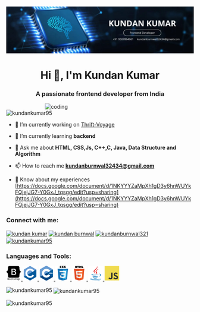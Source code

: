 ![logo](https://github.com/kundankumar95/kundankumar95/blob/main/frame.jpg)
<h1 align="center">Hi 👋, I'm Kundan Kumar</h1>
<h3 align="center">A passionate frontend developer from India</h3>
<img align="right" alt="coding" width="400" src="https://user-images.githubusercontent.com/55389276/140866485-8fb1c876-9a8f-4d6a-98dc-08c4981eaf70.gif">

<p align="left"> <img src="https://komarev.com/ghpvc/?username=kundankumar95&label=Profile%20views&color=0e75b6&style=flat" alt="kundankumar95" /> </p>

- 🔭 I’m currently working on [Thrift-Voyage](https://timely-macaron-fbeffd.netlify.app)

- 🌱 I’m currently learning **backend**

- 💬 Ask me about **HTML, CSS,Js, C++,C, Java, Data Structure and Algorithm**

- 📫 How to reach me **kundanburnwal32434@gmail.com**

- 📄 Know about my experiences [https://docs.google.com/document/d/1NKYYYZaMpXh1gD3y6hnWUYkFQjejJG7-Y0GxJ_tqsgg/edit?usp=sharing](https://docs.google.com/document/d/1NKYYYZaMpXh1gD3y6hnWUYkFQjejJG7-Y0GxJ_tqsgg/edit?usp=sharing)

<h3 align="left">Connect with me:</h3>
<p align="left">
<a href="https://linkedin.com/in/kundan kumar" target="blank"><img align="center" src="https://raw.githubusercontent.com/rahuldkjain/github-profile-readme-generator/master/src/images/icons/Social/linked-in-alt.svg" alt="kundan kumar" height="30" width="40" /></a>
<a href="https://fb.com/kundan burnwal" target="blank"><img align="center" src="https://raw.githubusercontent.com/rahuldkjain/github-profile-readme-generator/master/src/images/icons/Social/facebook.svg" alt="kundan burnwal" height="30" width="40" /></a>
<a href="https://www.hackerrank.com/kundanburnwal321" target="blank"><img align="center" src="https://raw.githubusercontent.com/rahuldkjain/github-profile-readme-generator/master/src/images/icons/Social/hackerrank.svg" alt="kundanburnwal321" height="30" width="40" /></a>
<a href="https://www.leetcode.com/kundankumar95" target="blank"><img align="center" src="https://raw.githubusercontent.com/rahuldkjain/github-profile-readme-generator/master/src/images/icons/Social/leet-code.svg" alt="kundankumar95" height="30" width="40" /></a>
</p>

<h3 align="left">Languages and Tools:</h3>
<p align="left"> <a href="https://getbootstrap.com" target="_blank" rel="noreferrer"> <img src="https://raw.githubusercontent.com/devicons/devicon/master/icons/bootstrap/bootstrap-plain-wordmark.svg" alt="bootstrap" width="40" height="40"/> </a> <a href="https://www.cprogramming.com/" target="_blank" rel="noreferrer"> <img src="https://raw.githubusercontent.com/devicons/devicon/master/icons/c/c-original.svg" alt="c" width="40" height="40"/> </a> <a href="https://www.w3schools.com/cpp/" target="_blank" rel="noreferrer"> <img src="https://raw.githubusercontent.com/devicons/devicon/master/icons/cplusplus/cplusplus-original.svg" alt="cplusplus" width="40" height="40"/> </a> <a href="https://www.w3schools.com/css/" target="_blank" rel="noreferrer"> <img src="https://raw.githubusercontent.com/devicons/devicon/master/icons/css3/css3-original-wordmark.svg" alt="css3" width="40" height="40"/> </a> <a href="https://www.w3.org/html/" target="_blank" rel="noreferrer"> <img src="https://raw.githubusercontent.com/devicons/devicon/master/icons/html5/html5-original-wordmark.svg" alt="html5" width="40" height="40"/> </a> <a href="https://www.java.com" target="_blank" rel="noreferrer"> <img src="https://raw.githubusercontent.com/devicons/devicon/master/icons/java/java-original.svg" alt="java" width="40" height="40"/> </a> <a href="https://developer.mozilla.org/en-US/docs/Web/JavaScript" target="_blank" rel="noreferrer"> <img src="https://raw.githubusercontent.com/devicons/devicon/master/icons/javascript/javascript-original.svg" alt="javascript" width="40" height="40"/> </a> </p>

<p><img align="left" src="https://github-readme-stats.vercel.app/api/top-langs?username=kundankumar95&show_icons=true&locale=en&layout=compact" alt="kundankumar95" /></p>

<p>&nbsp;<img align="center" src="https://github-readme-stats.vercel.app/api?username=kundankumar95&show_icons=true&locale=en" alt="kundankumar95" /></p>

<p><img align="center" src="https://github-readme-streak-stats.herokuapp.com/?user=kundankumar95&" alt="kundankumar95" /></p>
